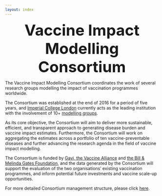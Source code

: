 ```yaml
---
layout: index     
---
```


<div style="font-size:50px; text-align:center; font-weight:bold">Vaccine Impact Modelling Consortium</div>

The Vaccine Impact Modelling Consortium coordinates the work of several research groups modelling the impact of vaccination programmes worldwide.   

The Consortium was established at the end of 2016 for a period of five years, and [Imperial College London](http://www.imperial.ac.uk/) currently acts as the leading institution with the involvement of 10+ [modelling groups](/modellers).   

As its core objective, the Consortium will aim to deliver more sustainable, efficient, and transparent approach to generating disease burden and vaccine impact estimates. Furthermore, the Consortium will work on aggregating the estimates across a portfolio of ten vaccine-preventable diseases and further advancing the research agenda in the field of vaccine impact modelling.   

The Consortium is funded by [Gavi, the Vaccine Alliance]( http://www.gavi.org/) and [the Bill & Melinda Gates Foundation]( http://www.gatesfoundation.org/), and the data generated by the Consortium will support the evaluation of the two organisations’ existing vaccination programmes, and inform potential future investments and vaccine scale-up opportunities.   

For more detailed Consortium management structure, please click [here](/resources/VIMC_orgchart_2017.pdf). 
